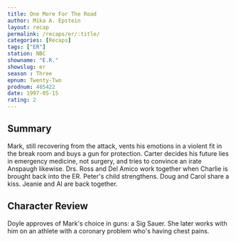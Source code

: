 ```yaml
---
title: One More For The Road
author: Mika A. Epstein
layout: recap
permalink: /recaps/er/:title/
categories: [Recaps]
tags: ["ER"]
station: NBC
showname: "E.R."
showslug: er
season : Three  
epnum: Twenty-Two 
prodnum: 465422    
date: 1997-05-15
rating: 2  
---
```


## Summary  
  
Mark, still recovering from the attack, vents his emotions in a violent fit in the break room and buys a gun for protection. Carter decides his future lies in emergency medicine, not surgery, and tries to convince an irate Anspaugh likewise. Drs. Ross and Del Amico work together when Charlie is brought back into the ER. Peter's child strengthens. Doug and Carol share a kiss. Jeanie and Al are back together.

## Character Review  
  
Doyle approves of Mark's choice in guns: a Sig Sauer. She later works with him on an athlete with a coronary problem who's having chest pains.
